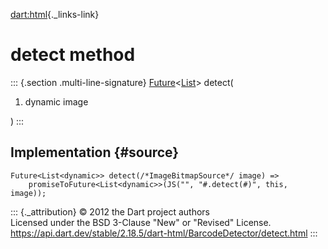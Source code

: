 [dart:html](../../dart-html/dart-html-library){._links-link}

detect method
=============

::: {.section .multi-line-signature}
[Future](../../dart-async/future-class)\<[List](../../dart-core/list-class)\>
detect(

1.  dynamic image

)
:::

Implementation {#source}
--------------

``` {.language-dart data-language="dart"}
Future<List<dynamic>> detect(/*ImageBitmapSource*/ image) =>
    promiseToFuture<List<dynamic>>(JS("", "#.detect(#)", this, image));
```

::: {._attribution}
© 2012 the Dart project authors\
Licensed under the BSD 3-Clause \"New\" or \"Revised\" License.\
<https://api.dart.dev/stable/2.18.5/dart-html/BarcodeDetector/detect.html>
:::
